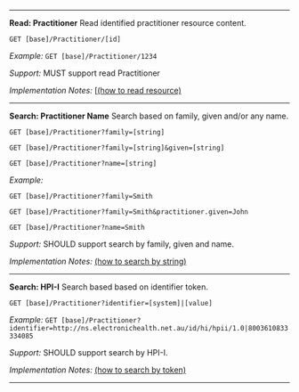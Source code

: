 -----------
**Read: Practitioner**
Read identified practitioner resource content.

`GET [base]/Practitioner/[id]`

*Example:* `GET [base]/Practitioner/1234`

*Support:* MUST support read Practitioner

*Implementation Notes:*  [[(how to read resource)]

-----------
**Search: Practitioner Name**
Search based on family, given and/or any name.

`GET [base]/Practitioner?family=[string]`

`GET [base]/Practitioner?family=[string]&given=[string]`

`GET [base]/Practitioner?name=[string]`

*Example:* 

`GET [base]/Practitioner?family=Smith`

`GET [base]/Practitioner?family=Smith&practitioner.given=John`

`GET [base]/Practitioner?name=Smith`

*Support:* SHOULD support search by family, given and name.

*Implementation Notes:*  [(how to search by string)]

-----------
**Search: HPI-I**
Search based based on identifier token.
 
`GET [base]/Practitioner?identifier=[system]|[value]`

*Example:* `GET [base]/Practitioner?identifier=http://ns.electronichealth.net.au/id/hi/hpii/1.0|8003610833334085`

*Support:* SHOULD support search by HPI-I.

*Implementation Notes:* [(how to search by token)]

-----------

 [(how to search by reference)]: http://hl7.org/fhir/search.html#reference
 [(how to search by token)]: http://hl7.org/fhir/search.html#token
 [(how to search by date)]: http://hl7.org/fhir/search.html#date
 [(how to search by string)]: http://hl7.org/fhir/search.html#string
 [(how to search by quantity)]: http://hl7.org/fhir/search.html#quantity
 [(how to read resource)]: http://hl7.org/fhir/http.html#read
